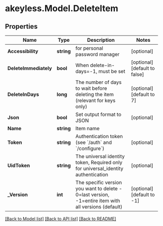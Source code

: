 # akeyless.Model.DeleteItem

## Properties

Name | Type | Description | Notes
------------ | ------------- | ------------- | -------------
**Accessibility** | **string** | for personal password manager | [optional] 
**DeleteImmediately** | **bool** | When delete-in-days&#x3D;-1, must be set | [optional] [default to false]
**DeleteInDays** | **long** | The number of days to wait before deleting the item (relevant for keys only) | [optional] [default to 7]
**Json** | **bool** | Set output format to JSON | [optional] 
**Name** | **string** | Item name | 
**Token** | **string** | Authentication token (see &#x60;/auth&#x60; and &#x60;/configure&#x60;) | [optional] 
**UidToken** | **string** | The universal identity token, Required only for universal_identity authentication | [optional] 
**_Version** | **int** | The specific version you want to delete - 0&#x3D;last version, -1&#x3D;entire item with all versions (default) | [optional] [default to -1]

[[Back to Model list]](../README.md#documentation-for-models) [[Back to API list]](../README.md#documentation-for-api-endpoints) [[Back to README]](../README.md)

